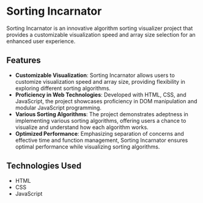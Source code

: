 # Sorting Incarnator

Sorting Incarnator is an innovative algorithm sorting visualizer project that provides a customizable visualization speed and array size selection for an enhanced user experience.

## Features

- **Customizable Visualization**: Sorting Incarnator allows users to customize visualization speed and array size, providing flexibility in exploring different sorting algorithms.
- **Proficiency in Web Technologies**: Developed with HTML, CSS, and JavaScript, the project showcases proficiency in DOM manipulation and modular JavaScript programming.
- **Various Sorting Algorithms**: The project demonstrates adeptness in implementing various sorting algorithms, offering users a chance to visualize and understand how each algorithm works.
- **Optimized Performance**: Emphasizing separation of concerns and effective time and function management, Sorting Incarnator ensures optimal performance while visualizing sorting algorithms.

## Technologies Used

- HTML
- CSS
- JavaScript

